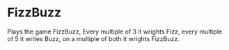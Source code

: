 # FizzBuzz
Plays the game FizzBuzz,
Every multiple of 3 it wrights Fizz, every multiple of 5 it writes Buzz, on a multiple of both it wrights FizzBuzz.
